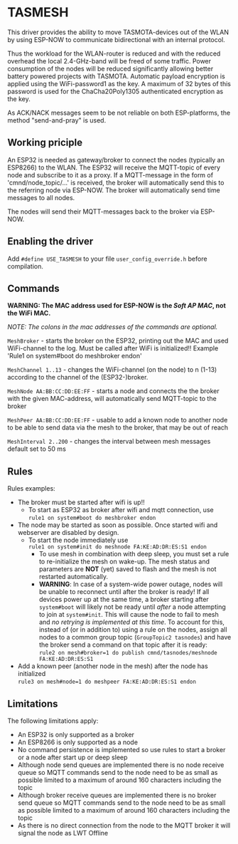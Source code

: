 # TASMESH

This driver provides the ability to move TASMOTA-devices out of the WLAN by using ESP-NOW to communicate bidirectional with an internal protocol.

Thus the workload for the WLAN-router is reduced and with the reduced overhead the local 2.4-GHz-band will be freed of some traffic. Power consumption of the nodes will be reduced significantly allowing better battery powered projects with TASMOTA.
Automatic payload encryption is applied using the WiFi-password1 as the key. A maximum of 32 bytes of this password is used for the ChaCha20Poly1305 authenticated encryption as the key.

As ACK/NACK messages seem to be not reliable on both ESP-platforms, the method "send-and-pray" is used.


## Working priciple

An ESP32 is needed as gateway/broker to connect the nodes (typically an ESP8266) to the WLAN. The ESP32 will receive the MQTT-topic of every node and subscribe to it as a proxy.
If a MQTT-message in the form of 'cmnd/node_topic/...' is received, the broker will automatically send this to the referring node via ESP-NOW.
The broker will automatically send time messages to all nodes.

The nodes will send their MQTT-messages back to the broker via ESP-NOW.

## Enabling the driver

Add ``#define USE_TASMESH`` to your file ``user_config_override.h`` before compilation.

## Commands

**WARNING:  The MAC address used for ESP-NOW is the *Soft AP MAC*, not the WiFi MAC.**

*NOTE:  The colons in the mac addresses of the commands are optional.*

``MeshBroker``                  - starts the broker on the ESP32, printing out the MAC and used WiFi-channel to the log. Must be called after WiFi is initialized!! Example 'Rule1 on system#boot do meshbroker endon'

``MeshChannel 1..13``           - changes the WiFi-channel (on the node) to n (1-13) according to the channel of the (ESP32-)broker.

``MeshNode AA:BB:CC:DD:EE:FF``  - starts a node and connects the the broker with the given MAC-address, will automatically send MQTT-topic to the broker

``MeshPeer AA:BB:CC:DD:EE:FF``  - usable to add a known node to another node to be able to send data via the mesh to the broker, that may be out of reach

``MeshInterval 2..200``         - changes the interval between mesh messages default set to 50 ms

## Rules

Rules examples:

- The broker must be started after wifi is up!!
  - To start as ESP32 as broker after wifi and mqtt connection, use</br>``rule1 on system#boot do meshbroker endon``
- The node may be started as soon as possible. Once started wifi and webserver are disabled by design.
  - To start the node immediately use</br>``rule1 on system#init do meshnode FA:KE:AD:DR:ES:S1 endon``
    - To use mesh in combination with deep sleep, you must set a rule to re-initialize the mesh on wake-up.
The mesh status and parameters are **NOT** (yet) saved to flash and the mesh is not restarted automatically.
    - **WARNING**:  In case of a system-wide power outage, nodes will be unable to reconnect until after the broker is ready!
If all devices power up at the same time, a broker starting after `system#boot` will likely not be ready until *after* a node attempting to join at `system#init`.
This will cause the node to fail to mesh and *no retrying is implemented at this time*.
To account for this, instead of (or in addition to) using a rule on the nodes, assign all nodes to a common group topic (`GroupTopic2 tasnodes`) and have the broker send a command on that topic after it is ready:</br>`rule2 on mesh#broker=1 do publish cmnd/tasnodes/meshnode FA:KE:AD:DR:ES:S1`
- Add a known peer (another node in the mesh) after the node has initialized</br>``rule3 on mesh#node=1 do meshpeer FA:KE:AD:DR:ES:S1 endon``

## Limitations

The following limitations apply:
- An ESP32 is only supported as a broker
- An ESP8266 is only supported as a node
- No command persistence is implemented so use rules to start a broker or a node after start up or deep sleep
- Although node send queues are implemented there is no node receive queue so MQTT commands send to the node need to be as small as possible limited to a maximum of around 160 characters including the topic
- Although broker receive queues are implemented there is no broker send queue so MQTT commands send to the node need to be as small as possible limited to a maximum of around 160 characters including the topic
- As there is no direct connection from the node to the MQTT broker it will signal the node as LWT Offline
